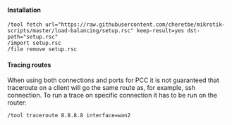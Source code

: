 #### Installation
```
/tool fetch url="https://raw.githubusercontent.com/cheretbe/mikrotik-scripts/master/load-balancing/setup.rsc" keep-result=yes dst-path="setup.rsc"
/import setup.rsc
/file remove setup.rsc
```

#### Tracing routes

When using both connections and ports for PCC it is not guaranteed that traceroute
on a client will go the same route as, for example, ssh connection. To run a trace
on specific connection it has to be run on the router:

```
/tool traceroute 8.8.8.8 interface=wan2
```
